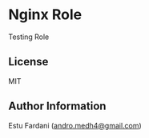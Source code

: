 Nginx Role
=========

Testing Role

License
-------

MIT

Author Information
------------------

Estu Fardani (andro.medh4@gmail.com)
